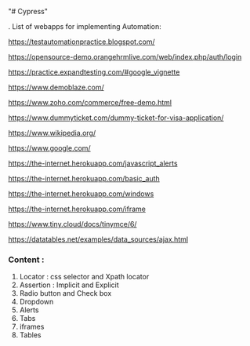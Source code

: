 "# Cypress"

. List of webapps for implementing Automation:

https://testautomationpractice.blogspot.com/

https://opensource-demo.orangehrmlive.com/web/index.php/auth/login

https://practice.expandtesting.com/#google_vignette

https://www.demoblaze.com/

https://www.zoho.com/commerce/free-demo.html

https://www.dummyticket.com/dummy-ticket-for-visa-application/

https://www.wikipedia.org/

https://www.google.com/

https://the-internet.herokuapp.com/javascript_alerts

https://the-internet.herokuapp.com/basic_auth

https://the-internet.herokuapp.com/windows

https://the-internet.herokuapp.com/iframe

https://www.tiny.cloud/docs/tinymce/6/

https://datatables.net/examples/data_sources/ajax.html

### Content :

1. Locator : css selector and Xpath locator
2. Assertion : Implicit and Explicit
3. Radio button and Check box
4. Dropdown
5. Alerts
6. Tabs
7. iframes
8. Tables
